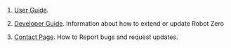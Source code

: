 
1. [User Guide](https://github.com/rward/robocode-raw-zero/wiki/User-Guide). 

2. [Developer Guide](https://github.com/rward/robocode-raw-zero/wiki/Developer-Guide). 
    Information about how to extend or update Robot Zero 
3. [Contact Page](https://github.com/rward/robocode-raw-zero/wiki/Contact-Us). 
    How to Report bugs and request updates.
